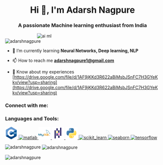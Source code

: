 <h1 align="center">Hi 👋, I'm Adarsh Nagpure</h1>
<h3 align="center">A passionate Machine learning enthusiast from India</h3>

<img align="right" alt="ai ml" width="400" src="https://www.commercient.com/wp-content/uploads/2019/12/deepLearning.gif">

<p align="left"> <img src="https://komarev.com/ghpvc/?username=adarshnagpure&label=Profile%20views&color=0e75b6&style=flat" alt="adarshnagpure" /> </p>

- 🌱 I’m currently learning **Neural Networks, Deep learning, NLP**

- 📫 How to reach me **adarshnagpure1@gmail.com**

- 📄 Know about my experiences [https://drive.google.com/file/d/1AF9jKKd3R622aBiMsbJSnFC7H3GYeKkv/view?usp=sharing](https://drive.google.com/file/d/1AF9jKKd3R622aBiMsbJSnFC7H3GYeKkv/view?usp=sharing)

<h3 align="left">Connect with me:</h3>
<p align="left">
</p>

<h3 align="left">Languages and Tools:</h3>
<p align="left"> <a href="https://www.w3schools.com/cpp/" target="_blank" rel="noreferrer"> <img src="https://raw.githubusercontent.com/devicons/devicon/master/icons/cplusplus/cplusplus-original.svg" alt="cplusplus" width="40" height="40"/> </a> <a href="https://www.mathworks.com/" target="_blank" rel="noreferrer"> <img src="https://upload.wikimedia.org/wikipedia/commons/2/21/Matlab_Logo.png" alt="matlab" width="40" height="40"/> </a> <a href="https://www.mysql.com/" target="_blank" rel="noreferrer"> <img src="https://raw.githubusercontent.com/devicons/devicon/master/icons/mysql/mysql-original-wordmark.svg" alt="mysql" width="40" height="40"/> </a> <a href="https://pandas.pydata.org/" target="_blank" rel="noreferrer"> <img src="https://raw.githubusercontent.com/devicons/devicon/2ae2a900d2f041da66e950e4d48052658d850630/icons/pandas/pandas-original.svg" alt="pandas" width="40" height="40"/> </a> <a href="https://www.python.org" target="_blank" rel="noreferrer"> <img src="https://raw.githubusercontent.com/devicons/devicon/master/icons/python/python-original.svg" alt="python" width="40" height="40"/> </a> <a href="https://scikit-learn.org/" target="_blank" rel="noreferrer"> <img src="https://upload.wikimedia.org/wikipedia/commons/0/05/Scikit_learn_logo_small.svg" alt="scikit_learn" width="40" height="40"/> </a> <a href="https://seaborn.pydata.org/" target="_blank" rel="noreferrer"> <img src="https://seaborn.pydata.org/_images/logo-mark-lightbg.svg" alt="seaborn" width="40" height="40"/> </a> <a href="https://www.tensorflow.org" target="_blank" rel="noreferrer"> <img src="https://www.vectorlogo.zone/logos/tensorflow/tensorflow-icon.svg" alt="tensorflow" width="40" height="40"/> </a> </p>

<p><img align="left" src="https://github-readme-stats.vercel.app/api/top-langs?username=adarshnagpure&show_icons=true&locale=en&layout=compact" alt="adarshnagpure" /></p>

<p>&nbsp;<img align="center" src="https://github-readme-stats.vercel.app/api?username=adarshnagpure&show_icons=true&locale=en" alt="adarshnagpure" /></p>

<p><img align="center" src="https://github-readme-streak-stats.herokuapp.com/?user=adarshnagpure&" alt="adarshnagpure" /></p>
